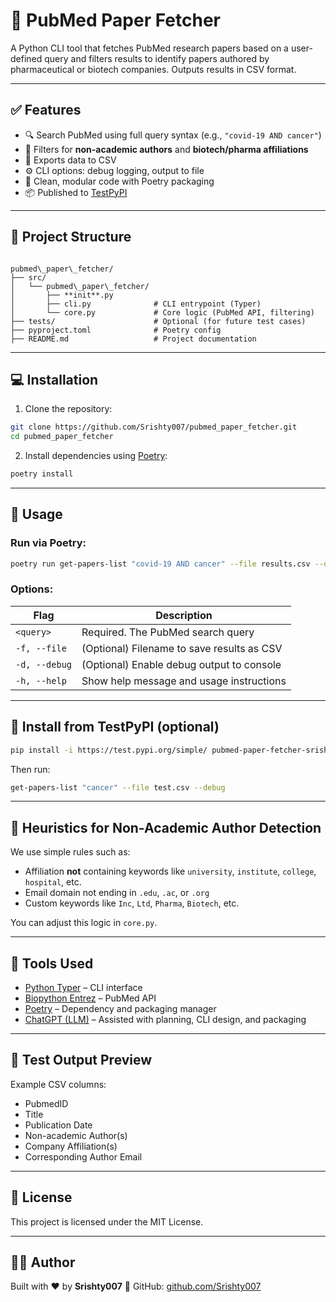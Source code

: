 # 🧪 PubMed Paper Fetcher

A Python CLI tool that fetches PubMed research papers based on a user-defined query and filters results to identify papers authored by pharmaceutical or biotech companies. Outputs results in CSV format.

---

## ✅ Features

- 🔍 Search PubMed using full query syntax (e.g., `"covid-19 AND cancer"`)
- 🧬 Filters for **non-academic authors** and **biotech/pharma affiliations**
- 📄 Exports data to CSV
- ⚙️ CLI options: debug logging, output to file
- 🔁 Clean, modular code with Poetry packaging
- 📦 Published to [TestPyPI](https://test.pypi.org/project/pubmed-paper-fetcher-srishty007/)

---

## 📁 Project Structure

```

pubmed\_paper\_fetcher/
├── src/
│   └── pubmed\_paper\_fetcher/
│       ├── **init**.py
│       ├── cli.py              # CLI entrypoint (Typer)
│       └── core.py             # Core logic (PubMed API, filtering)
├── tests/                      # Optional (for future test cases)
├── pyproject.toml              # Poetry config
├── README.md                   # Project documentation

````

---

## 💻 Installation

1. Clone the repository:

```bash
git clone https://github.com/Srishty007/pubmed_paper_fetcher.git
cd pubmed_paper_fetcher
````

2. Install dependencies using [Poetry](https://python-poetry.org/):

```bash
poetry install
```

---

## 🚀 Usage

### Run via Poetry:

```bash
poetry run get-papers-list "covid-19 AND cancer" --file results.csv --debug
```

### Options:

| Flag          | Description                                |
| ------------- | ------------------------------------------ |
| `<query>`     | Required. The PubMed search query          |
| `-f, --file`  | (Optional) Filename to save results as CSV |
| `-d, --debug` | (Optional) Enable debug output to console  |
| `-h, --help`  | Show help message and usage instructions   |

---

## 🧪 Install from TestPyPI (optional)

```bash
pip install -i https://test.pypi.org/simple/ pubmed-paper-fetcher-srishty007
```

Then run:

```bash
get-papers-list "cancer" --file test.csv --debug
```

---

## 🏢 Heuristics for Non-Academic Author Detection

We use simple rules such as:

* Affiliation **not** containing keywords like `university`, `institute`, `college`, `hospital`, etc.
* Email domain not ending in `.edu`, `.ac`, or `.org`
* Custom keywords like `Inc`, `Ltd`, `Pharma`, `Biotech`, etc.

You can adjust this logic in `core.py`.

---

## 🧠 Tools Used

* [Python Typer](https://typer.tiangolo.com/) – CLI interface
* [Biopython Entrez](https://biopython.org/wiki/Entrez) – PubMed API
* [Poetry](https://python-poetry.org/) – Dependency and packaging manager
* [ChatGPT (LLM)](https://openai.com/chatgpt) – Assisted with planning, CLI design, and packaging

---

## 🧪 Test Output Preview

Example CSV columns:

* PubmedID
* Title
* Publication Date
* Non-academic Author(s)
* Company Affiliation(s)
* Corresponding Author Email

---

## 📜 License

This project is licensed under the MIT License.

---

## 🙋‍♀️ Author

Built with ❤️ by **Srishty007**
🔗 GitHub: [github.com/Srishty007](https://github.com/Srishty007)
